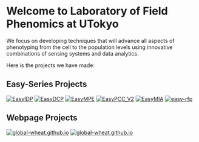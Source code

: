 
<!--

**Here are some ideas to get you started:**

🙋‍♀️ A short introduction - what is your organization all about?
🌈 Contribution guidelines - how can the community get involved?
👩‍💻 Useful resources - where can the community find your docs? Is there anything else the community should know?
🍿 Fun facts - what does your team eat for breakfast?
🧙 Remember, you can do mighty things with the power of [Markdown](https://docs.github.com/github/writing-on-github/getting-started-with-writing-and-formatting-on-github/basic-writing-and-formatting-syntax)
-->

# Welcome to Laboratory of Field Phenomics at UTokyo

We focus on developing techniques that will advance all aspects of phenotyping from the cell to the population levels using innovative combinations of sensing systems and data analytics.

Here is the projects we have made:

## Easy-Series Projects

[![EasyIDP](https://github-readme-stats.vercel.app/api/pin/?username=UTokyo-FieldPhenomics-Lab&repo=EasyIDP)](https://github.com/UTokyo-FieldPhenomics-Lab/EasyIDP)
[![EasyDCP](https://github-readme-stats.vercel.app/api/pin/?username=UTokyo-FieldPhenomics-Lab&repo=EasyDCP)](https://github.com/UTokyo-FieldPhenomics-Lab/EasyDCP)
[![EasyMPE](https://github-readme-stats.vercel.app/api/pin/?username=UTokyo-FieldPhenomics-Lab&repo=EasyMPE)](https://github.com/UTokyo-FieldPhenomics-Lab/EasyMPE)
[![EasyPCC_V2](https://github-readme-stats.vercel.app/api/pin/?username=UTokyo-FieldPhenomics-Lab&repo=EasyPCC_V2)](https://github.com/UTokyo-FieldPhenomics-Lab/EasyPCC_V2)
[![EasyMIA](https://github-readme-stats.vercel.app/api/pin/?username=UTokyo-FieldPhenomics-Lab&repo=EasyMIA)](https://github.com/UTokyo-FieldPhenomics-Lab/EasyMIA)
[![easy-rfp](https://github-readme-stats.vercel.app/api/pin/?username=UTokyo-FieldPhenomics-Lab&repo=easy-rfp)](https://github.com/UTokyo-FieldPhenomics-Lab/easy-rfp)

## Webpage Projects

[![global-wheat.github.io](https://github-readme-stats.vercel.app/api/pin/?username=UTokyo-FieldPhenomics-Lab&repo=global-wheat.github.io)](https://github.com/UTokyo-FieldPhenomics-Lab/global-wheat.github.io)
[![global-wheat.github.io](https://github-readme-stats.vercel.app/api/pin/?username=UTokyo-FieldPhenomics-Lab&repo=mlcas2023.github.io)](https://github.com/UTokyo-FieldPhenomics-Lab/global-wheat.github.io)
